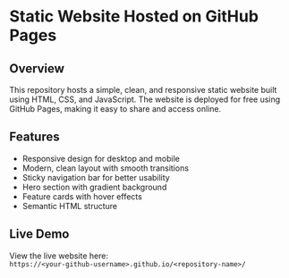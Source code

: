 # Static Website Hosted on GitHub Pages

## Overview
This repository hosts a simple, clean, and responsive static website built using HTML, CSS, and JavaScript. The website is deployed for free using GitHub Pages, making it easy to share and access online.

## Features
- Responsive design for desktop and mobile
- Modern, clean layout with smooth transitions
- Sticky navigation bar for better usability
- Hero section with gradient background
- Feature cards with hover effects
- Semantic HTML structure

## Live Demo
View the live website here:  
`https://<your-github-username>.github.io/<repository-name>/`


